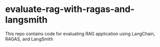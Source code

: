 # evaluate-rag-with-ragas-and-langsmith
This repo contains code for evaluating RAG application using LangChain, RAGAS, and LangSmith
